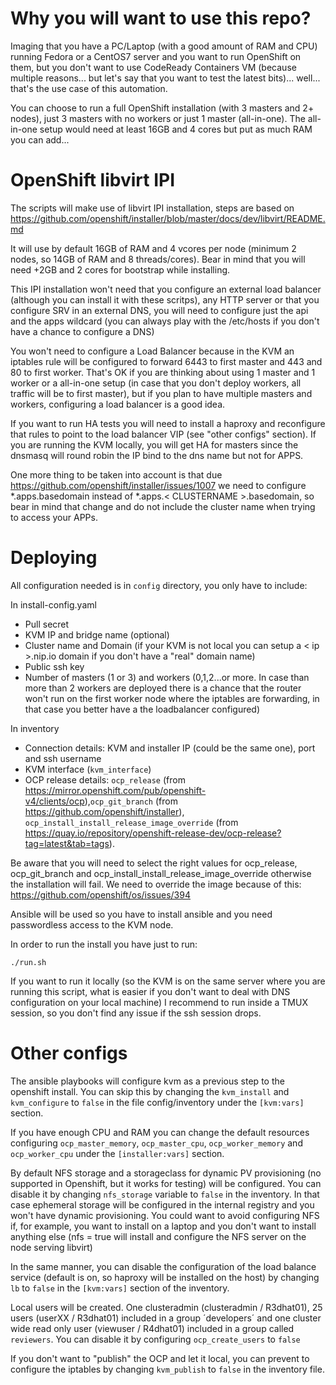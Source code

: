 Why you will want to use this repo?
=====================

Imaging that you have a PC/Laptop (with a good amount of RAM and CPU) running Fedora or a CentOS7 server and you want to run OpenShift on them, but you don't want to use CodeReady Containers VM (because multiple reasons... but let's say that you want to test the latest bits)... well... that's the use case of this automation.

You can choose to run a full OpenShift installation (with 3 masters and 2+ nodes), just 3 masters with no workers or just 1 master (all-in-one). The all-in-one setup would need at least 16GB and 4 cores but put as much RAM you can add...

OpenShift libvirt IPI
=====================

The scripts will make use of libvirt IPI installation, steps are based on https://github.com/openshift/installer/blob/master/docs/dev/libvirt/README.md

It will use by default 16GB of RAM and 4 vcores per node (minimum 2 nodes, so 14GB of RAM and 8 threads/cores). Bear in mind that you will need +2GB and 2 cores for bootstrap while installing. 

This IPI installation won't need that you configure an external load balancer (although you can install it with these scritps), any HTTP server or that you configure SRV in an external DNS, you will need to configure just the api and the apps wildcard (you can always play with the /etc/hosts if you don't have a chance to configure a DNS)

You won't need to configure a Load Balancer because in the KVM an iptables rule will be configured to forward 6443 to first master and 443 and 80 to first worker. That's OK if you are thinking about using 1 master and 1 worker or a all-in-one setup (in case that you don't deploy workers, all traffic will be to first master), but if you plan to have multiple masters and workers, configuring a load balancer is a good idea.

If you want to run HA tests you will need to install a haproxy and reconfigure that rules to point to the load balancer VIP (see "other configs" section). If you are running the KVM locally, you will get HA for masters since the dnsmasq will round robin the IP bind to the dns name but not for APPS. 

One more thing to be taken into account is that due https://github.com/openshift/installer/issues/1007 we need to configure *.apps.basedomain instead of *.apps.< CLUSTERNAME >.basedomain, so bear in mind that change and do not include the cluster name when trying to access your APPs.


Deploying 
=========

All configuration needed is in `config` directory, you only have to include:

In install-config.yaml

* Pull secret
* KVM IP and bridge name (optional)
* Cluster name and Domain (if your KVM is not local you can setup a < ip >.nip.io domain if you don't have a "real" domain name)
* Public ssh key
* Number of masters (1 or 3) and workers (0,1,2...or more. In case than more than 2 workers are deployed there is a chance that the router won't run on the first worker node where the iptables are forwarding, in that case you better have a the loadbalancer configured)

In inventory

* Connection details: KVM and installer IP (could be the same one), port and ssh username
* KVM interface (`kvm_interface`)
* OCP release details: `ocp_release` (from https://mirror.openshift.com/pub/openshift-v4/clients/ocp),`ocp_git_branch` (from https://github.com/openshift/installer), `ocp_install_install_release_image_override` (from https://quay.io/repository/openshift-release-dev/ocp-release?tag=latest&tab=tags). 

Be aware that you will need to select the right values for ocp_release, ocp_git_branch and ocp_install_install_release_image_override otherwise the installation will fail. We need to override the image because of this: https://github.com/openshift/os/issues/394

Ansible will be used so you have to install ansible and you need passwordless access to the KVM node.

In order to run the install you have just to run:

`./run.sh`

If you want to run it locally (so the KVM is on the same server where you are running this script, what is easier if you don't want to deal with DNS configuration on your local machine) I recommend to run inside a TMUX session, so you don't find any issue if the ssh session drops.

Other configs 
============

The ansible playbooks will configure kvm as a previous step to the openshift install. You can skip this by changing the `kvm_install` and `kvm_configure` to `false` in the file config/inventory under the `[kvm:vars]` section.

If you have enough CPU and RAM you can change the default resources configuring `ocp_master_memory`, `ocp_master_cpu`, `ocp_worker_memory` and `ocp_worker_cpu` under the `[installer:vars]` section.

By default NFS storage and a storageclass for dynamic PV provisioning (no supported in Openshift, but it works for testing) will be configured. You can disable it by changing `nfs_storage` variable to `false` in the inventory. In that case ephemeral storage will be configured in the internal registry and you won't have dynamic provisioning. You could want to avoid configuring NFS if, for example, you want to install on a laptop and you don't want to install anything else (nfs = true will install and configure the NFS server on the node serving libvirt)

In the same manner, you can disable the configuration of the load balance service (default is on, so haproxy will be installed on the host) by changing `lb` to `false` in the `[kvm:vars]` section of the inventory.

Local users will be created. One clusteradmin (clusteradmin / R3dhat01), 25 users (userXX / R3dhat01) included in a group ´developers´ and one cluster wide read only user (viewuser / R4dhat01) included in a group called `reviewers`. You can disable it by configuring `ocp_create_users` to `false` 

If you don't want to "publish" the OCP and let it local, you can prevent to configure the iptables by changing `kvm_publish` to `false` in the inventory file.
